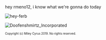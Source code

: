 hey rmeno12, i know what we're gonna do today

![hey-ferb](https://github.com/doofenshmirtz-inc/hey-ferb/assets/20458990/55e4ed88-ef46-4464-936b-2d27e46de2c4)

![Doofenshmirtz_Incorporated](https://github.com/doofenshmirtz-inc/hey-ferb/assets/20458990/6fc2442d-d243-4b87-bed8-7d12a27d43d4)


<sup><sub>Copyright (c) Miley Cyrus 2019. No rights reserved. </sub></sup>
